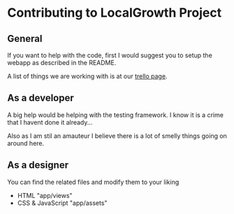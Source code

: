 # Contributing to LocalGrowth Project


## General 

 If you want to help with the code, first I would suggest you to setup the webapp as described in the README.
 


 A list of things we are working with is at our [trello page][1].

## As a developer 
  
  A big help would be helping with the testing framework. I know it is a crime that I havent done it already...

  Also as I am stil an amauteur I believe there is a lot of smelly things going on around here.


## As a designer
 
 You can find the related files and modify them to your liking

 *  HTML "app/views"
 *  CSS & JavaScript "app/assets"
  


[1]: https://trello.com/b/knWA4OMS/lamiatodo
